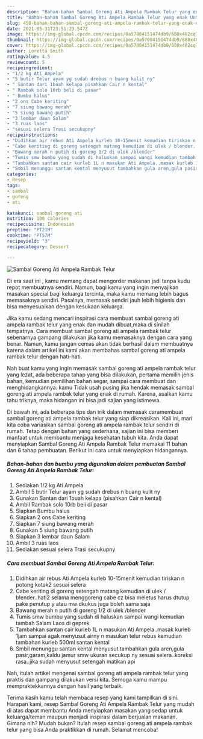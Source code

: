 ```yaml
---
description: "Bahan-bahan Sambal Goreng Ati Ampela Rambak Telur yang enak Untuk Jualan"
title: "Bahan-bahan Sambal Goreng Ati Ampela Rambak Telur yang enak Untuk Jualan"
slug: 450-bahan-bahan-sambal-goreng-ati-ampela-rambak-telur-yang-enak-untuk-jualan
date: 2021-05-31T23:51:23.547Z
image: https://img-global.cpcdn.com/recipes/0a57084151474db9/680x482cq70/sambal-goreng-ati-ampela-rambak-telur-foto-resep-utama.jpg
thumbnail: https://img-global.cpcdn.com/recipes/0a57084151474db9/680x482cq70/sambal-goreng-ati-ampela-rambak-telur-foto-resep-utama.jpg
cover: https://img-global.cpcdn.com/recipes/0a57084151474db9/680x482cq70/sambal-goreng-ati-ampela-rambak-telur-foto-resep-utama.jpg
author: Loretta Smith
ratingvalue: 4.5
reviewcount: 5
recipeingredient:
- "1/2 kg Ati Ampela"
- "5 butir Telur ayam yg sudah drebus n buang kulit ny"
- " Santan dari 1buah kelapa pisahkan Cair n kental"
- " Rambak solo 10rb beli di pasar"
- " Bumbu halus"
- "2 ons Cabe keriting"
- "7 siung bawang merah"
- "5 siung bawang putih"
- "3 lembar daun Salam"
- "3 ruas laos"
- "sesuai selera Trasi secukupny"
recipeinstructions:
- "Didihkan air rebus Ati Ampela kurleb 10-15menit kemudian tiriskan n potong kotak2 sesuai selera"
- "Cabe keriting di goreng setengah matang kemudian di ulek / blender..hati2 selama menggoreng cabe cz bisa meletus harus dtutup pake penutup y atau mw dkukus juga boleh sama saja"
- "Bawang merah n putih di goreng 1/2 di ulek /blender"
- "Tumis smw bumbu yang sudah di haluskan sampai wangi kemudian tambah Salam Laos di geprek"
- "Tambahkan santan cair kurleb 1L n masukan Ati Ampela..masak kurleb 1jam sampai agak menyusut airny n masukan telur rebus kemudian tambahan kurleb 500ml santan kental"
- "Smbil menunggu santan kental menyusut tambahkan gula aren,gula pasir,garam,kaldu jamur smw ukuran secukup ny sesuai selera..koreksi rasa..jika sudah menyusut setengah matikan api"
categories:
- Resep
tags:
- sambal
- goreng
- ati

katakunci: sambal goreng ati 
nutrition: 108 calories
recipecuisine: Indonesian
preptime: "PT21M"
cooktime: "PT57M"
recipeyield: "3"
recipecategory: Dessert

---
```



![Sambal Goreng Ati Ampela Rambak Telur](https://img-global.cpcdn.com/recipes/0a57084151474db9/680x482cq70/sambal-goreng-ati-ampela-rambak-telur-foto-resep-utama.jpg)

Di era  saat ini , kamu memang dapat mengorder makanan jadi tanpa kudu repot membuatnya sendiri. Namun, bagi kamu yang ingin menyajikan masakan special bagi keluarga tercinta, maka kamu memang lebih bagus memasaknya sendiri. Pasalnya, memasak sendiri jauh lebih higienis dan bisa menyesuaikan dengan kesukaan keluarga.

Jika kamu sedang mencari inspirasi cara membuat sambal goreng ati ampela rambak telur yang enak dan mudah dibuat,maka di sinilah tempatnya. Cara membuat sambal goreng ati ampela rambak telur  sebenarnya gampang dilakukan jika kamu memasaknya dengan cara yang benar. Namun, kamu jangan cemas akan tidak berhasil dalam membuatnya 
karena dalam artikel ini kami akan membahas sambal goreng ati ampela rambak telur dengan hati-hati.  



Nah buat kamu yang ingin memasak sambal goreng ati ampela rambak telur yang lezat, ada beberapa tahap yang bisa dilakukan, pertama memilih jenis bahan, kemudian pemilihan bahan segar, sampai cara membuat dan menghidangkannya. kamu Tidak usah pusing jika hendak memasak sambal goreng ati ampela rambak telur yang enak di rumah. Karena, asalkan kamu  tahu triknya, maka hidangan ini bisa jadi sajian yang istimewa.

Di bawah ini, ada beberapa tips dan trik dalam memasak caramembuat sambal goreng ati ampela rambak telur yang siap dikreasikan. Kali ini, mari kita coba variasikan sambal goreng ati ampela rambak telur sendiri di rumah. Tetap dengan bahan yang sederhana, sajian ini bisa memberi manfaat untuk membantu menjaga kesehatan tubuh kita. Anda dapat menyiapkan Sambal Goreng Ati Ampela Rambak Telur memakai 11 bahan dan 6 tahap pembuatan. Berikut ini cara untuk menyiapkan hidangannya.

<!--inarticleads1-->

##### Bahan-bahan dan bumbu yang digunakan dalam pembuatan Sambal Goreng Ati Ampela Rambak Telur:

1. Sediakan 1/2 kg Ati Ampela
1. Ambil 5 butir Telur ayam yg sudah drebus n buang kulit ny
1. Gunakan  Santan dari 1buah kelapa (pisahkan Cair n kental)
1. Ambil  Rambak solo 10rb beli di pasar
1. Siapkan  Bumbu halus
1. Siapkan 2 ons Cabe keriting
1. Siapkan 7 siung bawang merah
1. Gunakan 5 siung bawang putih
1. Siapkan 3 lembar daun Salam
1. Ambil 3 ruas laos
1. Sediakan sesuai selera Trasi secukupny




<!--inarticleads2-->

##### Cara membuat Sambal Goreng Ati Ampela Rambak Telur:

1. Didihkan air rebus Ati Ampela kurleb 10-15menit kemudian tiriskan n potong kotak2 sesuai selera
1. Cabe keriting di goreng setengah matang kemudian di ulek / blender..hati2 selama menggoreng cabe cz bisa meletus harus dtutup pake penutup y atau mw dkukus juga boleh sama saja
1. Bawang merah n putih di goreng 1/2 di ulek /blender
1. Tumis smw bumbu yang sudah di haluskan sampai wangi kemudian tambah Salam Laos di geprek
1. Tambahkan santan cair kurleb 1L n masukan Ati Ampela..masak kurleb 1jam sampai agak menyusut airny n masukan telur rebus kemudian tambahan kurleb 500ml santan kental
1. Smbil menunggu santan kental menyusut tambahkan gula aren,gula pasir,garam,kaldu jamur smw ukuran secukup ny sesuai selera..koreksi rasa..jika sudah menyusut setengah matikan api




Nah, itulah artikel mengenai  sambal goreng ati ampela rambak telur  yang praktis dan gampang dilakukan versi kita. Semoga kamu mampu mempraktekkannya dengan hasil yang terbaik. 

Terima kasih kamu telah membaca resep yang kami tampilkan di sini. Harapan kami, resep  Sambal Goreng Ati Ampela Rambak Telur yang mudah di atas dapat membantu Anda menyiapkan masakan yang sedap untuk keluarga/teman maupun menjadi inspirasi dalam berjualan makanan. Gimana nih? Mudah bukan? Itulah resep sambal goreng ati ampela rambak telur yang bisa Anda praktikkan di rumah. Selamat mencoba!

